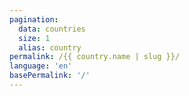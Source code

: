 ```yaml
---
pagination:
  data: countries
  size: 1
  alias: country
permalink: /{{ country.name | slug }}/
language: 'en'
basePermalink: '/'
---
```



